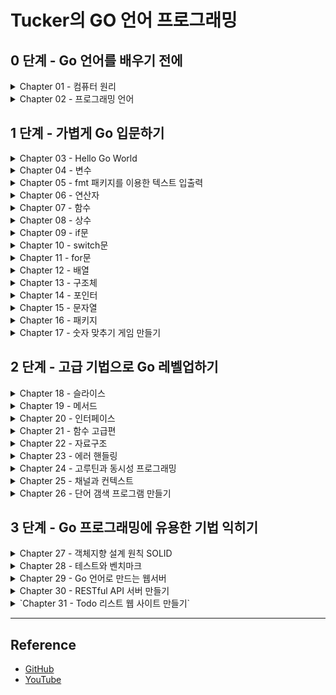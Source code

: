 # Tucker의 GO 언어 프로그래밍

## 0 단계 - Go 언어를 배우기 전에
<details>
<summary>Chapter 01 - 컴퓨터 원리</summary>

+ [Summary](./ch01#readme)
+ [Quiz](./ch01/quiz#readme)

</details>

<details>
<summary>Chapter 02 - 프로그래밍 언어</summary>

+ [Summary](./ch02#readme)
+ [Quiz](./ch02/quiz#readme)

</details>

## 1 단계 - 가볍게 Go 입문하기
<details>
<summary>Chapter 03 - Hello Go World</summary>

+ [Hello Go world 코드 뜯어보기](./ch03/ex03.01/ex03.01.go)
+ [Summary](./ch03#readme)
+ [Quiz](./ch03/quiz#readme)

</details>

<details>
<summary>Chapter 04 - 변수</summary>

+ [변수란?](./ch04/ex04.01/ex04.01.go)
+ [변수 선언](./ch04/ex04.02/ex04.02.go)
+ [변수 선언의 다른 형태](./ch04/ex04.03/ex04.03.go)
+ [타입 변환 1](./ch04/ex04.04/ex04.04.go)
+ [타입 변환 2](./ch04/ex04.05/ex04.05.go)
+ [변수의 범위](./ch04/ex04.06/ex04.06.go)
+ [실수의 표현](./ch04/ex04.07/ex04.07.go)
+ [Summary](./ch04#readme)
+ [Quiz](./ch04/quiz#readme)

</details>

<details>
<summary>Chapter 05 - fmt 패키지를 이용한 텍스트 입출력</summary>

+ [fmt 패키지](./ch05/ex05.01/ex05.01.go)
+ [최소 출력 너비 지정](./ch05/ex05.02/ex05.02.go)
+ [실수 소수점 이하 자릿수](./ch05/ex05.03/ex05.03.go)
+ [특수 문자](./ch05/ex05.04/ex05.04.go)
+ [Scan()](./ch05/ex05.05/ex05.05.go)
+ [Scanf()](./ch05/ex05.06/ex05.06.go)
+ [Scanln()](./ch05/ex05.07/ex05.07.go)
+ [키보드 입력과 Scan() 함수의 동작 원리](./ch05/ex05.08/ex05.08.go)
+ [Summary](./ch05#readme)
+ [Quiz](./ch05/quiz#readme)

</details>

<details>
<summary>Chapter 06 - 연산자</summary>

+ [연산의 결과 타입](./ch06/ex06.01/ex06.01.go)
+ [비트 연산자](./ch06/ex06.02/ex06.02.go)
+ [왼쪽 시프트 연산자](./ch06/ex06.03/ex06.03.go)
+ [오른쪽 시프트 연산자](./ch06/ex06.04/ex06.04.go)
+ [정수 오버플로 & 언더플로](./ch06/ex06.05/ex06.05.go)
+ [float 비교 연산](./ch06/ex06.06/ex06.06.go)
+ [작은 오차 무시하기](./ch06/ex06.07/ex06.07.go)
+ [오차를 없애는 더 나은 방법](./ch06/ex06.08/ex06.08.go)
+ [정밀도를 직접 조정하는 방법](./ch06/ex06.09/ex06.09.go)
+ [복수 대입 연산자](./ch06/ex06.10/ex06.10.go)
+ [연산자 우선순위](./ch06/ex06.11/ex06.11.go)
+ [Summary](./ch06#readme)
+ [Quiz](./ch06/quiz#readme)

</details>

<details>
<summary>Chapter 07 - 함수</summary>

+ [함수 정의](./ch07/ex07.01/ex07.01.go)
+ [함수는 왜 쓰나? 함수를 사용하지 않을 때](./ch07/ex07.02/ex07.02.go)
+ [함수는 왜 쓰나? 함수 사용](./ch07/ex07.03/ex07.03.go)
+ [멀티 반환 함수](./ch07/ex07.04/ex07.04.go)
+ [변수명을 지정해 반환하기](./ch07/ex07.05/ex07.05.go)
+ [재귀 호출](./ch07/ex07.06/ex07.06.go)
+ [Summary](./ch07#readme)
+ [Quiz](./ch07/quiz#readme)

</details>

<details>
<summary>Chapter 08 - 상수</summary>

+ [상수 선언](./ch08/ex08.01/ex08.01.go)
+ [변하면 안 되는 값에 상수 사용하기](./ch08/ex08.02/ex08.02.go)
+ [코드값으로 사용하기](./ch08/ex08.03/ex08.03.go)
+ [타입 없는 상수](./ch08/ex08.04/ex08.04.go)
+ [Summary](./ch08#readme)
+ [Quiz](./ch08/quiz#readme)

</details>

<details>
<summary>Chapter 09 - if문</summary>

+ [if 와 else 사용법](./ch09/ex09.01/ex09.01.go)
+ [else if 사용법](./ch09/ex09.02/ex09.02.go)
+ [그리고 &&, 또는 ||](./ch09/ex09.03/ex09.03.go)
+ [쇼트서킷](./ch09/ex09.04/ex09.04.go)
+ [중첩 if](./ch09/ex09.05/ex09.05.go)
+ [if 초기문; 조건문](./ch09/ex09.06/ex09.06.go)
+ [Summary](./ch09#readme)
+ [Quiz](./ch09/quiz#readme)

</details>

<details>
<summary>Chapter 10 - switch문</summary>

+ [switch문 동작 원리](./ch10/ex10.01/ex10.01.go)
+ [switch문을 언제 쓰는가? - if](./ch10/ex10.02/ex10.02.go)
+ [switch문을 언제 쓰는가? - switch](./ch10/ex10.03/ex10.03.go)
+ [한 번에 여러 값 비교](./ch10/ex10.04/ex10.04.go)
+ [조건문 비교](./ch10/ex10.05/ex10.05.go)
+ [switch 초기문](./ch10/ex10.06/ex10.06.go)
+ [switch 초기문 - true](./ch10/ex10.07/ex10.07.go)
+ [const 열거값과 switch](./ch10/ex10.08/ex10.08.go)
+ [break 키워드](./ch10/ex10.09/ex10.09.go)
+ [fallthrough 키워드](./ch10/ex10.10/ex10.10.go)
+ [Summary](./ch10#readme)
+ [Quiz](./ch10/quiz#readme)

</details>

<details> 
<summary>Chapter 11 - for문</summary>

+ [for문 동작 원리](./ch11/ex11.01/ex11.01.go)
+ [무한 루프](./ch11/ex11.02/ex11.02.go)
+ [continue와 break](./ch11/ex11.03/ex11.03.go)
+ [중첩 for문 - 1](./ch11/ex11.04/ex11.04.go)
+ [중첩 for문 - 2](./ch11/ex11.05/ex11.05.go)
+ [중첩 for문 - 구구단](./ch11/ex11.06/ex11.06.go)
+ [중첩 for문과 break](./ch11/ex11.07/ex11.07.go)
+ [중첩 for문과 break, label](./ch11/ex11.08/ex11.08.go)
+ [중첩 for문과 break - clean](./ch11/ex11.09/ex11.09.go)
+ [Summary](./ch11#readme)
+ [Quiz](./ch11/quiz#readme)

</details>

<details>
<summary>Chapter 12 - 배열</summary>

+ [배열](./ch12/ex12.01/ex12.01.go)
+ [배열 선언 시 개수는 항상 상수](./ch12/ex12.02/ex12.02.go)
+ [배열 요소 읽고 쓰기](./ch12/ex12.03/ex12.03.go)
+ [range 순회](./ch12/ex12.04/ex12.04.go)
+ [배열 복사](./ch12/ex12.05/ex12.05.go)
+ [다중 배열](./ch12/ex12.06/ex12.06.go)
+ [Summary](./ch12#readme)
+ [Quiz](./ch12/quiz#readme)

</details>

<details>
<summary>Chapter 13 - 구조체</summary>

+ [선언 및 기본 사용](./ch13/ex13.01/ex13.01.go)
+ [내장 타입처럼 포함하는 방식](./ch13/ex13.02/ex13.02.go)
+ [포함된 필드 방식](./ch13/ex13.03/ex13.03.go)
+ [필드 중복 해결](./ch13/ex13.04/ex13.04.go)
+ [구조체 값 복사](./ch13/ex13.05/ex13.05.go)
+ [필드 배치 순서에 따른 구조체 크기 변화](./ch13/ex13.06/ex13.06.go)
+ [메모리 패딩을 고려한 필드 배치 방법](./ch13/ex13.07/ex13.07.go)
+ [메모리 패딩을 고려한 필드 배치 방법 - 조정](./ch13/ex13.08/ex13.08.go)
+ [Summary](./ch13#readme)
+ [Quiz](./ch13/quiz#readme)

</details>

<details>
<summary>Chapter 14 - 포인터</summary>

+ [포인터 변수 선언](./ch14/ex14.01/ex14.01.go)
+ [포인터 변수값 비교하기](./ch14/ex14.02/ex14.02.go)
+ [포인터를 왜 쓰나? - 변경X](./ch14/ex14.03/ex14.03.go)
+ [포인터를 왜 쓰나? - 변경O](./ch14/ex14.04/ex14.04.go)
+ [스택 메모리와 힙 메모리](./ch14/ex14.05/ex14.05.go)
+ [Summary](./ch14#readme)
+ [Quiz](./ch14/quiz#readme)

</details>

<details>
<summary>Chapter 15 - 문자열</summary>

+ [큰따옴표와 백쿼트](./ch15/ex15.01/ex15.01.go)
+ [큰따옴표와 백쿼트 - 여러줄](./ch15/ex15.02/ex15.02.go)
+ [rune 타입으로 한 문자 담기](./ch15/ex15.03/ex15.03.go)
+ [len()으로 문자열 크기 알아내기](./ch15/ex15.04/ex15.04.go)
+ [[]rune 타입 변환으로 글자 수 알아내기 - 영어](./ch15/ex15.05/ex15.05.go)
+ [[]rune 타입 변환으로 글자 수 알아내기 - 한글 & 영어](./ch15/ex15.06/ex15.06.go)
+ [인덱스를 사용해 바이트 단위 순회하기](./ch15/ex15.07/ex15.07.go)
+ [[]rune으로 타입 변환 후 한 글자씩 순회하기](./ch15/ex15.08/ex15.08.go)
+ [range 키워드를 이용해 한 글자씩 순회하기](./ch15/ex15.09/ex15.09.go)
+ [문자열 합치기](./ch15/ex15.10/ex15.10.go)
+ [문자열 비교하기](./ch15/ex15.11/ex15.11.go)
+ [문자열 대소 비교하기](./ch15/ex15.12/ex15.12.go)
+ [string끼리 대입하기](./ch15/ex15.13/ex15.13.go)
+ [string 구조체의 복사](./ch15/ex15.14/ex15.14.go)
+ [문자열은 불변이다 - slice를 이용하면 가능](./ch15/ex15.15/ex15.15.go)
+ [문자열은 불변이다 - 문자열과 slice의 메모리 주소 비교](./ch15/ex15.16/ex15.16.go)
+ [문자열 합산](./ch15/ex15.17/ex15.17.go)
+ [문자열 합산 - Builder](./ch15/ex15.18/ex15.18.go)
+ [Summary](./ch15#readme)
+ [Quiz](./ch15/quiz#readme)

</details>

<details>
<summary>Chapter 16 - 패키지</summary>

+ [경로가 있는 패키지 사용하기](./ch16/ex16.01/ex16.01.go)
+ [패키지명과 패키지 외부 공개](./ch16/ex16.02/ex16.02.go)
+ [패키지 초기화](./ch16/ex16.03/ex16.03.go)
+ [Summary](./ch16#readme)
+ [Quiz](./ch16/quiz#readme)

</details>

<details>
<summary>Chapter 17 - 숫자 맞추기 게임 만들기</summary>

+ [랜덤한 숫자 생성하기](./ch17/ex17.01/ex17.01.go)
+ [숫자값 입력받기](./ch17/ex17.02/ex17.02.go)
+ [숫자 맞추기 완성하기](./ch17/ex17.03/ex17.03.go)
+ [Summary](./ch17#readme)
+ [Quiz](./ch17/quiz#readme)

</details>

## 2 단계 - 고급 기법으로 Go 레벨업하기

<details>
<summary>Chapter 18 - 슬라이스</summary>

+ [슬라이스 선언](./ch18/ex18.01/ex18.01.go)
+ [슬라이스와 배열의 동작 차이](./ch18/ex18.02/ex18.02.go)
+ [append()를 사용할 때 발생하는 예기치 못한 문제](./ch18/ex18.03/ex18.03.go)
+ [슬라이싱](./ch18/ex18.04/ex18.04.go)
+ [슬라이스 복제](./ch18/ex18.05/ex18.05.go)
+ [슬라이스 요소 삭제 및 추가](./ch18/ex18.06/ex18.06.go)
+ [int 슬라이스 정렬](./ch18/ex18.07/ex18.07.go)
+ [구조체 슬라이스 정렬](./ch18/ex18.08/ex18.08.go)
+ [Summary](./ch18#readme)

</details>

<details>
<summary>Chapter 19 - 메서드</summary>

+ [메서드 선언](./ch19/ex19.01/ex19.01.go)
+ [포인트 메서드 vs 값 타입 메서드](./ch19/ex19.02/ex19.02.go)
+ [Summary](./ch19#readme)

</details>

<details>
<summary>Chapter 20 - 인터페이스</summary>

+ [인터페이스 선언](./ch20/ex20.01/ex20.01.go)
+ [인터페이스 왜 쓰나](./ch20/ex20.02/ex20.02.go)
+ [빈 인터페이스 interface{}를 인수로 받기](./ch20/ex20.03/ex20.03.go)
+ [구체화된 다른 타입으로 타입 변환하기](./ch20/ex20.04/ex20.04.go)
+ [다른 인터페이스로 타입 변환하기](./ch20/ex20.05/ex20.05.go)
+ [Summary](./ch20#readme)

</details>

<details>
<summary>Chapter 21 - 함수 고급편</summary>

+ [가변 인수 함수 - ... 키워드 사용](./ch21/ex21.01/ex21.01.go)
+ [defer 지연 실행](./ch21/ex21.02/ex21.02.go)
+ [함수 타입 변수](./ch21/ex21.03/ex21.03.go)
+ [함수 리터럴(Lambda)](./ch21/ex21.04/ex21.04.go)
+ [의존성 주입](./ch21/ex21.05/ex21.05.go)
+ [Summary](./ch21#readme)

</details>

<details>
<summary>Chapter 22 - 자료구조</summary>

+ [List 기본 사용법](./ch22/ex22.01/ex22.01.go)
+ [Queue 구현하기](./ch22/ex22.02/ex22.02.go)
+ [Stack 구현하기 - List](./ch22/ex22.03/ex22.03.go)
+ [Stack 구현하기 - Array](./ch22/ex22.04/ex22.04.go)
+ [Ring](./ch22/ex22.05/ex22.05.go)
+ [Map](./ch22/ex22.06/ex22.06.go)
+ [Summary](./ch22#readme)

</details>

<details>
<summary>Chapter 23 - 에러 핸들링</summary>

+ [에러 반환](./ch23/ex23.01/ex23.01.go)
+ [에러 타입](./ch23/ex23.02/ex23.02.go)
+ [에러 래핑](./ch23/ex23.03/ex23.03.go)
+ [패닉 전파 그리고 복구](./ch23/ex23.04/ex23.04.go)
+ [Summary](./ch23#readme)

</details>

<details>
<summary>Chapter 24 - 고루틴과 동시성 프로그래밍</summary>

+ [고루틴 사용](./ch24/ex24.01/ex24.01.go)
+ [서브 고루틴이 종료될 때까지 기다리기](./ch24/ex24.02/ex24.02.go)
+ [뮤텍스를 이용한 동시성 문제 해결](./ch24/ex24.03/ex24.03.go)
+ [뮤텍스와 데드락](./ch24/ex24.04/ex24.04.go)
+ [영역을 나누는 자원 관리 기법](./ch24/ex24.05/ex24.05.go)
+ [Summary](./ch24#readme)

</details>

<details>
<summary>Chapter 25 - 채널과 컨텍스트</summary>

+ [채널 사용하기](./ch25/ex25.01/ex25.01.go)
+ [채널에서 데이터 대기](./ch25/ex25.02/ex25.02.go)
+ [select문](./ch25/ex25.03/ex25.03.go)
+ [일정 간격으로 실행](./ch25/ex25.04/ex25.04.go)
+ [채널로 생산자 소비자 패턴 구현하기](./ch25/ex25.05/ex25.05.go)
+ [컨텍스트 사용하기](./ch25/ex25.06/ex25.06.go)
+ [특정 값을 설정한 컨택스트](./ch25/ex25.07/ex25.07.go)
+ [Summary](./ch25#readme)

</details>

<details>
<summary>Chapter 26 - 단어 갬색 프로그램 만들기</summary>

+ [실행 인수 읽고 파일 목록 가져오기](./ch26/ex26.01/ex26.01.go)
+ [파일을 열어서 라인 읽기](./ch26/ex26.02/ex26.02.go)
+ [파일 검색 프로그램 완성하기](./ch26/ex26.03/ex26.03.go)
+ [개선하기](./ch26/ex26.04/ex26.04.go)
+ [Summary](./ch26#readme)

</details>

## 3 단계 - Go 프로그래밍에 유용한 기법 익히기

<details>
<summary>Chapter 27 - 객체지향 설계 원칙 SOLID</summary>

+ [Summary](./ch27#readme)

</details>

<details>
<summary>Chapter 28 - 테스트와 벤치마크</summary>

+ [테스트 코드 작성하기](./ch28/ex28.01/ex28.01_test.go)
+ [테스트를 돕는 외부 패키지](./ch28/ex28.02/ex28.02_test.go)
+ [벤치마크](./ch28/ex28.03/ex28.03_test.go)
+ [Summary](./ch28#readme)

</details>

<details>
<summary>Chapter 29 - Go 언어로 만드는 웹서버</summary>

+ [웹 서버 시작](./ch29/ex29.01/ex29.01.go)
+ [HTTP 쿼리 인수 사용하기](./ch29/ex29.02/ex29.02.go)
+ [ServeMux 인스턴스 이용하기](./ch29/ex29.03/ex29.03.go)
+ [파일 서버](./ch29/ex29.04/ex29.04.go)
+ [웹 서버 테스트 코드 만들기](./ch29/ex29.05/ex29.05_test.go)
+ [JSON 데이터 전송](./ch29/ex29.06/ex29.06.go)
+ [HTTPS 웹 서버 만들기](./ch29/ex29.07#readmd)
+ [Summary](./ch29#readme)

</details>

<details>
<summary>Chapter 30 - RESTful API 서버 만들기</summary>

+ [RESTful API 서버 만들기](./ch30/ex30.01/ex30.01.go)
+ [특정 학생 데이터 반환하기](./ch30/ex30.02/ex30.02.go)
+ [학생 데이터 추가/삭제하기](./ch30/ex30.03/ex30.03.go)
+ [Summary](./ch30#readme)

</details>

<details>
<summary>`Chapter 31 - Todo 리스트 웹 사이트 만들기`</summary>

+ [웹 서버 만들기](./ch30/ex31.01/ex31.01.go)
+ [Summary](./ch31#readme)

</details>

---

## Reference

- [GitHub](https://github.com/tuckersGo/musthaveGo)
- [YouTube](https://www.youtube.com/c/TuckerProgramming)
